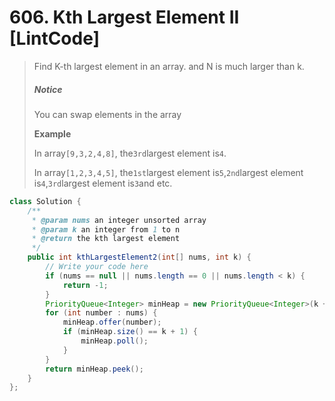 # 606. Kth Largest Element II \[LintCode\]

> Find K-th largest element in an array. and N is much larger than k.
>
> ##### Notice
>
> You can swap elements in the array
>
> **Example**
>
> In array`[9,3,2,4,8]`, the`3rd`largest element is`4`.
>
> In array`[1,2,3,4,5]`, the`1st`largest element is`5`,`2nd`largest element is`4`,`3rd`largest element is`3`and etc.

```java
class Solution {
    /**
     * @param nums an integer unsorted array
     * @param k an integer from 1 to n
     * @return the kth largest element
     */
    public int kthLargestElement2(int[] nums, int k) {
        // Write your code here
        if (nums == null || nums.length == 0 || nums.length < k) {
            return -1;
        }
        PriorityQueue<Integer> minHeap = new PriorityQueue<Integer>(k + 1);
        for (int number : nums) {
            minHeap.offer(number);
            if (minHeap.size() == k + 1) {
                minHeap.poll();
            }
        }
        return minHeap.peek();
    }
};
```



